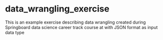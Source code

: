 # data_wrangling_exercise
This is an example exercise describing data wrangling created during Springboard data science career track course at with JSON format as input data type
